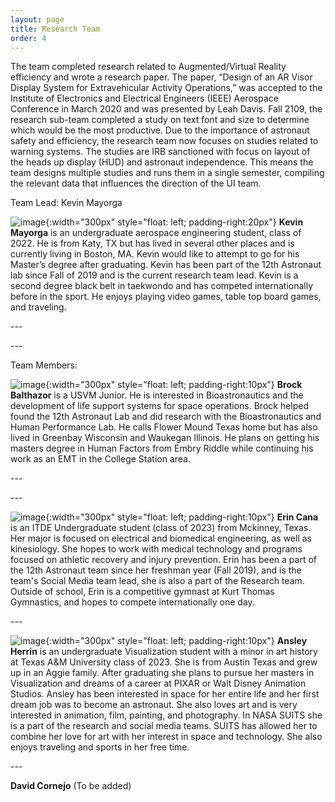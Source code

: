 ```yaml
---
layout: page
title: Research Team
order: 4
---
```


The team completed research related to Augmented/Virtual Reality efficiency and wrote a research paper. The paper, “Design of an AR Visor Display System for Extravehicular Activity Operations,” was accepted to the Institute of Electronics and Electrical Engineers (IEEE) Aerospace Conference in March 2020 and was presented by Leah Davis. Fall 2109, the research sub-team completed a study on text font and size to determine which would be the most productive. Due to the importance of astronaut safety and efficiency, the research team now focuses on studies related to warning systems. The studies are IRB sanctioned with focus on layout of the heads up display (HUD) and astronaut independence. This means the team designs multiple studies and runs them in a single semester, compiling the relevant data that influences the direction of the UI team.

Team Lead: Kevin Mayorga

![image](/assets/images/KevinMayorga.JPG){:width="300px" style="float: left; padding-right:20px"}
**Kevin Mayorga** is an undergraduate aerospace engineering student, class of 2022. He is from Katy, TX but has lived in several other places and is currently living in Boston, MA. Kevin would like to attempt to go for his Master’s degree after graduating. Kevin has been part of the 12th Astronaut lab since Fall of 2019 and is the current research team lead. Kevin is a second degree black belt in taekwondo and has competed internationally before in the sport. He enjoys playing video games, table top board games, and traveling.

<span style="display:block" class="note"> --- </span>


<span style="display:block" class="note"> --- </span>

Team Members:

![image](/assets/images/BrockBalthazor.jpg){:width="300px" style="float: left; padding-right:10px"}
**Brock Balthazor** is a USVM Junior. He is interested in Bioastronautics and the development of life support systems for space operations. Brock helped found the 12th Astronaut Lab and did research with the Bioastronautics and Human Performance Lab. He calls Flower Mound Texas home but has also lived in Greenbay Wisconsin and Waukegan Illinois. He plans on getting his masters degree in Human Factors from Embry Riddle while continuing his work as an EMT in the College Station area.

<span style="display:block" class="note"> --- </span>


<span style="display:block" class="note"> --- </span>



![image](/assets/images/erin_picture.png){:width="300px" style="float: left; padding-right:10px"}
**Erin Cana** is an ITDE Undergraduate student (class of 2023) from Mckinney, Texas. Her major is focused on electrical and biomedical engineering, as well as kinesiology. She hopes to work with medical technology and programs focused on athletic recovery and injury prevention. Erin has been a part of the 12th Astronaut team since her freshman year (Fall 2019), and is the team's Social Media team lead, she is also a part of the Research team. Outside of school, Erin is a competitive gymnast at Kurt Thomas Gymnastics, and hopes to compete internationally one day.

<span style="display:block" class="note"> --- </span>




![image](/assets/images/AnsleyHerrin.jpg){:width="300px" style="float: left; padding-right:10px"}
**Ansley Herrin** is an undergraduate Visualization student with a minor in art history at Texas A&M University class of 2023. She is from Austin Texas and grew up in an Aggie family. After graduating she plans to pursue her masters in Visualization and dreams of a career at PIXAR or Walt Disney Animation Studios. Ansley has been interested in space for her entire life and her first dream job was to become an astronaut. She also loves art and is very interested in animation, film, painting, and photography. In NASA SUITS she is a part of the research and social media teams. SUITS has allowed her to combine her love for art with her interest in space and technology. She also enjoys traveling  and sports in her free time. 

<span style="display:block" class="note"> --- </span>




**David Cornejo** (To be added)
